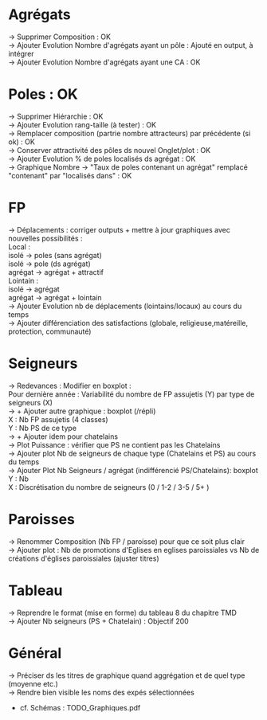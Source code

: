 # Agrégats

-> Supprimer Composition : OK  
-> Ajouter Evolution Nombre d'agrégats ayant un pôle : Ajouté en output, à intégrer  
-> Ajouter Evolution Nombre d'agrégats ayant une CA : OK  

# Poles : OK

-> Supprimer Hiérarchie : OK  
-> Ajouter Evolution rang-taille (à tester) : OK  
-> Remplacer composition (partrie nombre attracteurs) par précédente (si ok) : OK  
-> Conserver attractivité des pôles ds nouvel Onglet/plot : OK  
-> Ajouter Evolution % de poles localisés ds agrégat : OK  
-> Graphique Nombre -> "Taux de poles contenant un agrégat" remplacé "contenant" par "localisés dans" : OK  

# FP

-> Déplacements : corriger outputs + mettre à jour graphiques avec nouvelles possibilités :  
Local :  
    isolé -> poles (sans agrégat)  
    isolé -> pole (ds agrégat)  
    agrégat -> agrégat + attractif  
Lointain :  
    isolé -> agrégat  
    agrégat -> agrégat + lointain  
-> Ajouter Evolution nb de déplacements (lointains/locaux) au cours du temps  
-> Ajouter différenciation des satisfactions (globale, religieuse,matéreille, protection, communauté)  

# Seigneurs

-> Redevances : Modifier en boxplot :  
    Pour dernière année : Variabilité du nombre de FP assujetis (Y) par type de seigneurs (X)  
-> + Ajouter autre graphique : boxplot (/répli)  
    X : Nb FP assujetis (4 classes)  
    Y : Nb PS de ce type  
-> + Ajouter idem pour chatelains  
-> Plot Puissance : vérifier que PS ne contient pas les Chatelains  
-> Ajouter plot Nb de seigneurs de chaque type (Chatelains et PS) au cours du temps  
-> Ajouter Plot Nb Seigneurs / agrégat (indifférencié PS/Chatelains): boxplot  
    Y : Nb  
    X : Discrétisation du nombre de seigneurs (0 / 1-2 / 3-5 / 5+ )  

# Paroisses

-> Renommer Composition (Nb FP / paroisse) pour que ce soit plus clair  
-> Ajouter  plot : Nb de promotions d'Eglises en eglises paroissiales vs Nb de créations d'églises paroissiales (ajuster titres)  

# Tableau

-> Reprendre le format (mise en forme) du tableau 8 du chapitre TMD  
-> Ajouter Nb seigneurs (PS + Chatelain) : Objectif 200  

# Général  

-> Préciser ds les titres de graphique quand aggrégation et de quel type (moyenne etc.)  
-> Rendre bien visible les noms des expés sélectionnées  




+ cf. Schémas : TODO_Graphiques.pdf